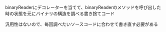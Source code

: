 binaryReaderにデコレーターを当てて、binaryReaderのメソッドを呼び出した時の状態を元にバイナリの構造を調べる書き捨てコード

汎用性はないので、毎回調べたいソースコードに合わせて書き直す必要がある

